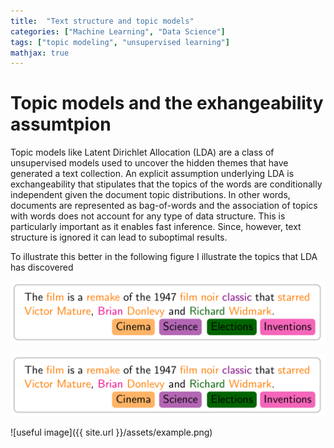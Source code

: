 ```yaml
---
title:  "Text structure and topic models"
categories: ["Machine Learning", "Data Science"]
tags: ["topic modeling", "unsupervised learning"]
mathjax: true
---
```


<script type="text/x-mathjax-config">
  MathJax.Hub.Config({
    tex2jax: {
      inlineMath: [ ['$','$'], ["\\(","\\)"] ],
      processEscapes: true
    }
  });
</script>


# Topic models and the exhangeability assumtpion

Topic models like Latent Dirichlet Allocation (LDA) are a class of unsupervised models used to uncover the hidden themes that have generated a text collection. An explicit assumption underlying LDA is exchangeability that stipulates that the topics of the words are conditionally independent given the document topic distributions. In other words, documents are represented as bag-of-words and the association of topics with words does not account for any type of data structure. This is particularly important as it enables fast inference. Since, however, text structure is ignored it can lead to  suboptimal results. 

To illustrate this better in the following figure I illustrate the topics that LDA has discovered 


<img src="https://github.com/balikasg/balikasg.github.io/blob/master/assets/example.png" alt="hi" class="inline"/>


![alt text](https://github.com/balikasg/balikasg.github.io/blob/master/assets/example.png "LDA: topics discovered for the words of the excerpt. ")


![useful image]({{ site.url }}/assets/example.png)